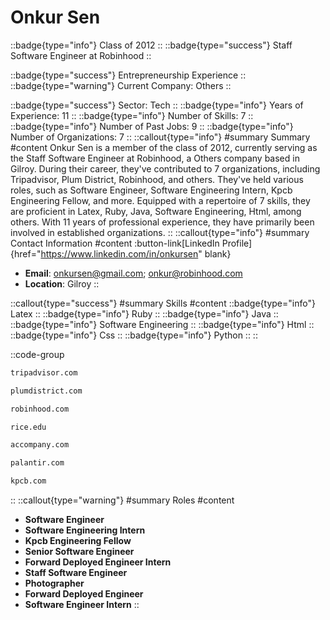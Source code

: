 # Onkur Sen
::badge{type="info"}
Class of 2012
::
::badge{type="success"}
Staff Software Engineer at Robinhood
::

::badge{type="success"}
Entrepreneurship Experience
::
::badge{type="warning"}
Current Company: Others
::

::badge{type="success"}
Sector: Tech
::
::badge{type="info"}
Years of Experience: 11
::
::badge{type="info"}
Number of Skills: 7
::
::badge{type="info"}
Number of Past Jobs: 9
::
::badge{type="info"}
Number of Organizations: 7
::
::callout{type="info"}
#summary
Summary
#content
Onkur Sen is a member of the class of 2012, currently serving as the Staff Software Engineer at Robinhood, a Others company based in Gilroy. During their career, they've contributed to 7 organizations, including Tripadvisor, Plum District, Robinhood, and others. They've held various roles, such as Software Engineer, Software Engineering Intern, Kpcb Engineering Fellow, and more. Equipped with a repertoire of 7 skills, they are proficient in Latex, Ruby, Java, Software Engineering, Html, among others.  With 11 years of professional experience, they have primarily been involved in established organizations.
::
::callout{type="info"}
#summary
Contact Information
#content
:button-link[LinkedIn Profile]{href="https://www.linkedin.com/in/onkursen" blank}
- **Email**: onkursen@gmail.com; onkur@robinhood.com
- **Location**: Gilroy
::

::callout{type="success"}
#summary
Skills
#content
::badge{type="info"}
Latex
::
::badge{type="info"}
Ruby
::
::badge{type="info"}
Java
::
::badge{type="info"}
Software Engineering
::
::badge{type="info"}
Html
::
::badge{type="info"}
Css
::
::badge{type="info"}
Python
::
::

::code-group
```bash [Tripadvisor]
tripadvisor.com
```
```bash [Plum District]
plumdistrict.com
```
```bash [Robinhood]
robinhood.com
```
```bash [Rice University]
rice.edu
```
```bash [Accompany]
accompany.com
```
```bash [Palantir Technologies]
palantir.com
```
```bash [Kleiner Perkins Caufield & Byers]
kpcb.com
```
::
::callout{type="warning"}
#summary
Roles
#content
- **Software Engineer**
- **Software Engineering Intern**
- **Kpcb Engineering Fellow**
- **Senior Software Engineer**
- **Forward Deployed Engineer Intern**
- **Staff Software Engineer**
- **Photographer**
- **Forward Deployed Engineer**
- **Software Engineer Intern**
::

